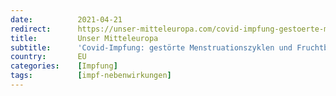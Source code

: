 ```yaml
---
date:          2021-04-21
redirect:      https://unser-mitteleuropa.com/covid-impfung-gestoerte-menstruationszyklen-und-fruchtbarkeitsprobleme/
title:         Unser Mitteleuropa
subtitle:      'Covid-Impfung: gestörte Menstruationszyklen und Fruchtbarkeitsprobleme'
country:       EU
categories:    [Impfung]
tags:          [impf-nebenwirkungen]
---
```

